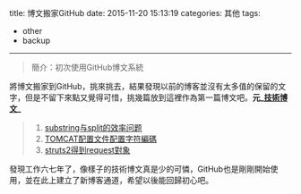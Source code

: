 title: 博文搬家GitHub
date: 2015-11-20 15:13:19
categories: 其他 
tags: 
- other
- backup
---

> 簡介：初次使用GitHub博文系統

<!--more-->  

將博文搬家到GitHub，挑來挑去，結果發現以前的博客並沒有太多值的保留的文字，但是不留下來點又覺得可惜，挑幾篇放到這裡作為第一篇博文吧。**元_[技術博文](http://myhongkongzhen.iteye.com/)_**

> 1. [substring与split的效率问题](http://myhongkongzhen.iteye.com/blog/1607679)
> 2. [TOMCAT配置文件配置字符編碼](http://myhongkongzhen.iteye.com/blog/574833)
> 3. [struts2得到request對象](http://myhongkongzhen.iteye.com/blog/554579) 

發現工作六七年了，像樣子的技術博文真是少的可憐，GitHub也是剛剛開始使用，並在此上建立了新博客通道，希望以後能回歸初心吧。
